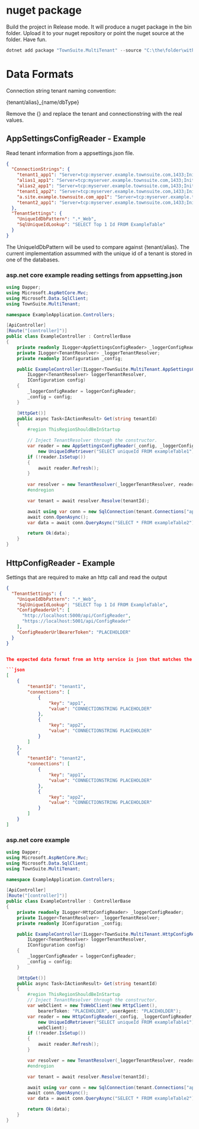 

# nuget package

Build the project in Release mode.  It will produce a nuget package in the bin folder.  Upload it to your nuget repository or point the nuget source at the folder.  Have fun.

```powershell
dotnet add package "TownSuite.MultiTenant" --source "C:\the\folder\with\the\nuget\package\TownSuite.MultiTenant.nupkg"
```

# Data Formats

Connection string tenant naming convention:

{tenant/alias}_{name/dbType}

Remove the {} and replace the tenant and connectionstring with the real values.




## AppSettingsConfigReader - Example

Read tenant information from a appsettings.json file.

```json
{
  "ConnectionStrings": {
    "tenant1_app1": "Server=tcp:myserver.example.townsuite.com,1433;Initial Catalog=mydatabase1;Persist Security Info=False;User ID=myuser;Password=mypassword;MultipleActiveResultSets=False;Encrypt=True;TrustServerCertificate=False;Connection Timeout=30;",
    "alias1_app1": "Server=tcp:myserver.example.townsuite.com,1433;Initial Catalog=mydatabase1;Persist Security Info=False;User ID=myuser;Password=mypassword;MultipleActiveResultSets=False;Encrypt=True;TrustServerCertificate=False;Connection Timeout=30;",
    "alias2_app1": "Server=tcp:myserver.example.townsuite.com,1433;Initial Catalog=mydatabase1;Persist Security Info=False;User ID=myuser;Password=mypassword;MultipleActiveResultSets=False;",
    "tenant1_app2": "Server=tcp:myserver.example.townsuite.com,1433;Initial Catalog=second1;Persist Security Info=False;User ID=myuser;Password=mypassword;MultipleActiveResultSets=False;Encrypt=True;TrustServerCertificate=False;Connection Timeout=30;",
    "a.site.example.townsuite.com_app1": "Server=tcp:myserver.example.townsuite.com,1433;Initial Catalog=mydatabase1;Persist Security Info=False;User ID=myuser;Password=mypassword;MultipleActiveResultSets=False;Encrypt=True;TrustServerCertificate=False;Connection Timeout=30;",
    "tenant2_app1": "Server=tcp:myserver.example.townsuite.com,1433;Initial Catalog=mydatabase2;Persist Security Info=False;User ID=myuser;Password=mypassword;MultipleActiveResultSets=False;Encrypt=True;TrustServerCertificate=False;Connection Timeout=30;"
  },
  "TenantSettings": {
    "UniqueIdDbPattern": ".*_Web",
    "SqlUniqueIdLookup": "SELECT Top 1 Id FROM ExampleTable"
  }
}
```

The UniqueIdDbPattern will be used to compare against {tenant/alias}.  The current implementation assummed with the unique id of a tenant is stored in one of the databases. 


### asp.net core example reading settings from appsetting.json

```cs
using Dapper;
using Microsoft.AspNetCore.Mvc;
using Microsoft.Data.SqlClient;
using TownSuite.MultiTenant;

namespace ExampleApplication.Controllers;

[ApiController]
[Route("[controller]")]
public class ExampleController : ControllerBase
{
    private readonly ILogger<AppSettingsConfigReader> _loggerConfigReader;
    private ILogger<TenantResolver> _loggerTenantResolver;
    private readonly IConfiguration _config;

    public ExampleController(ILogger<TownSuite.MultiTenant.AppSettingsConfigReader> loggerConfigReader,
        ILogger<TenantResolver> loggerTenantResolver,
        IConfiguration config)
    {
        _loggerConfigReader = loggerConfigReader;
        _config = config;
    }

    [HttpGet()]
    public async Task<IActionResult> Get(string tenantId)
    {
        #region ThisRegionShouldBeInStartup

        // Inject TenantResolver through the constructor.
        var reader = new AppSettingsConfigReader(_config, _loggerConfigReader,
            new UniqueIdRetriever("SELECT uniqueId FROM exampleTable1"));
        if (!reader.IsSetup())
        {
            await reader.Refresh();
        }
        
        var resolver = new TenantResolver(_loggerTenantResolver, reader);
        #endregion

        var tenant = await resolver.Resolve(tenantId);

        await using var conn = new SqlConnection(tenant.Connections["app1"]);
        await conn.OpenAsync();
        var data = await conn.QueryAsync("SELECT * FROM exampleTable2");

        return Ok(data);
    }
}
```



## HttpConfigReader - Example 

Settings that are required to make an http call and read the output
```json
{
  "TenantSettings": {
    "UniqueIdDbPattern": ".*_Web",
    "SqlUniqueIdLookup": "SELECT Top 1 Id FROM ExampleTable",
    "ConfigReaderUrl": [
      "http://localhost:5000/api/ConfigReader",
      "https://localhost:5001/api/ConfigReader"
    ],
    "ConfigReaderUrlBearerToken": "PLACEHOLDER"
  }
}


The expected data format from an http service is json that matches the below example.

```json
[
    {
        "tenantId": "tenant1",
        "connections": [
            {
                "key": "app1",
                "value": "CONNECTIONSTRING PLACEHOLDER"
            },
            {
                "key": "app2",
                "value": "CONNECTIONSTRING PLACEHOLDER"
            }
        ]
    },
    {
        "tenantId": "tenant2",
        "connections": [
            {
                "key": "app1",
                "value": "CONNECTIONSTRING PLACEHOLDER"
            },
            {
                "key": "app2",
                "value": "CONNECTIONSTRING PLACEHOLDER"
            }
        ]
    }
]
```


### asp.net core example 

```cs
using Dapper;
using Microsoft.AspNetCore.Mvc;
using Microsoft.Data.SqlClient;
using TownSuite.MultiTenant;

namespace ExampleApplication.Controllers;

[ApiController]
[Route("[controller]")]
public class ExampleController : ControllerBase
{
    private readonly ILogger<HttpConfigReader> _loggerConfigReader;
    private ILogger<TenantResolver> _loggerTenantResolver;
    private readonly IConfiguration _config;

    public ExampleController(ILogger<TownSuite.MultiTenant.HttpConfigReader> loggerConfigReader,
        ILogger<TenantResolver> loggerTenantResolver,
        IConfiguration config)
    {
        _loggerConfigReader = loggerConfigReader;
        _config = config;
    }

    [HttpGet()]
    public async Task<IActionResult> Get(string tenantId)
    {
        #region ThisRegionShouldBeInStartup
        // Inject TenantResolver through the constructor.
        var webClient = new TsWebClient(new HttpClient(),
            bearerToken: "PLACEHOLDER", userAgent: "PLACEHOLDER");
        var reader = new HttpConfigReader(_config, _loggerConfigReader,
            new UniqueIdRetriever("SELECT uniqueId FROM exampleTable1"),
            webClient);
        if (!reader.IsSetup())
        {
            await reader.Refresh();
        }

        var resolver = new TenantResolver(_loggerTenantResolver, reader);
        #endregion

        var tenant = await resolver.Resolve(tenantId);

        await using var conn = new SqlConnection(tenant.Connections["app1"]);
        await conn.OpenAsync();
        var data = await conn.QueryAsync("SELECT * FROM exampleTable2");

        return Ok(data);
    }
}
```


